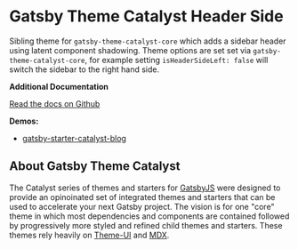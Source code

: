 # Gatsby Theme Catalyst Header Side

Sibling theme for `gatsby-theme-catalyst-core` which adds a sidebar header using latent component shadowing. Theme options are set set via `gatsby-theme-catalyst-core`, for example setting `isHeaderSideLeft: false` will switch the sidebar to the right hand side.

**Additional Documentation**

[Read the docs on Github](https://github.com/ehowey/gatsby-theme-catalyst)

**Demos:**

- [gatsby-starter-catalyst-blog](https://gatsby-starter-catalyst-blog.netlify.com/)

## About Gatsby Theme Catalyst

The Catalyst series of themes and starters for [GatsbyJS](https://www.gatsbyjs.org/) were designed to provide an opinoinated set of integrated themes and starters that can be used to accelerate your next Gatsby project. The vision is for one "core" theme in which most dependencies and components are contained followed by progressively more styled and refined child themes and starters. These themes rely heavily on [Theme-UI](https://theme-ui.com/) and [MDX](https://mdxjs.com/getting-started/gatsby/).

